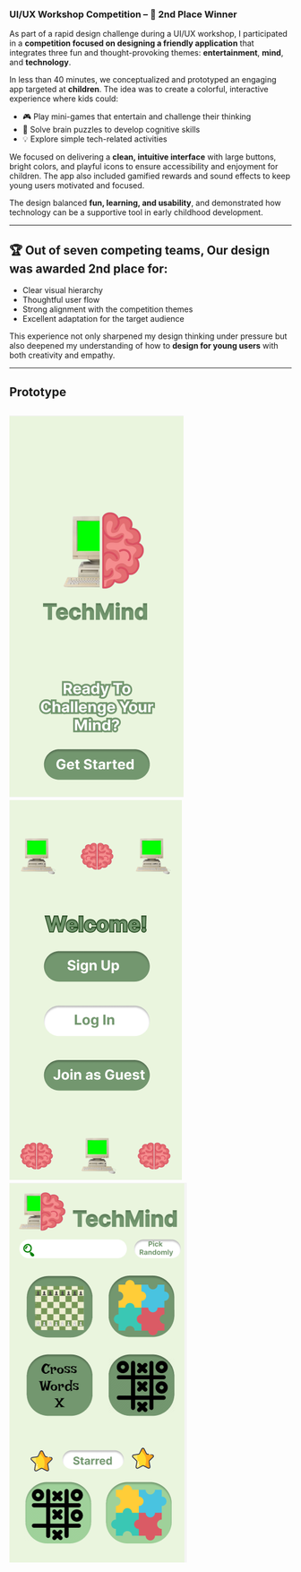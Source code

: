 ###  UI/UX Workshop Competition – 🥈 2nd Place Winner

As part of a rapid design challenge during a UI/UX workshop, I participated in a **competition focused on designing a friendly application** that integrates three fun and thought-provoking themes: **entertainment**, **mind**, and **technology**.

In less than 40 minutes, we conceptualized and prototyped an engaging app targeted at **children**. The idea was to create a colorful, interactive experience where kids could:
- 🎮 Play mini-games that entertain and challenge their thinking
- 🧠 Solve brain puzzles to develop cognitive skills
- 💡 Explore simple tech-related activities

We focused on delivering a **clean, intuitive interface** with large buttons, bright colors, and playful icons to ensure accessibility and enjoyment for children. The app also included gamified rewards and sound effects to keep young users motivated and focused.

The design balanced **fun, learning, and usability**, and demonstrated how technology can be a supportive tool in early childhood development.


---
🏆 Out of seven competing teams, Our design was awarded **2nd place** for:
---
- Clear visual hierarchy
- Thoughtful user flow
- Strong alignment with the competition themes
- Excellent adaptation for the target audience 

This experience not only sharpened my design thinking under pressure but also deepened my understanding of how to **design for young users** with both creativity and empathy.

---
**Prototype**
---

![1](https://github.com/reemessam1/Portfolio/blob/main/TechMind/techmind.png?raw=true)
![2](https://github.com/reemessam1/Portfolio/blob/main/TechMind/techmind%2022.png?raw=true)
![3](https://github.com/reemessam1/Portfolio/blob/main/TechMind/techmind%203.png?raw=true)
---
